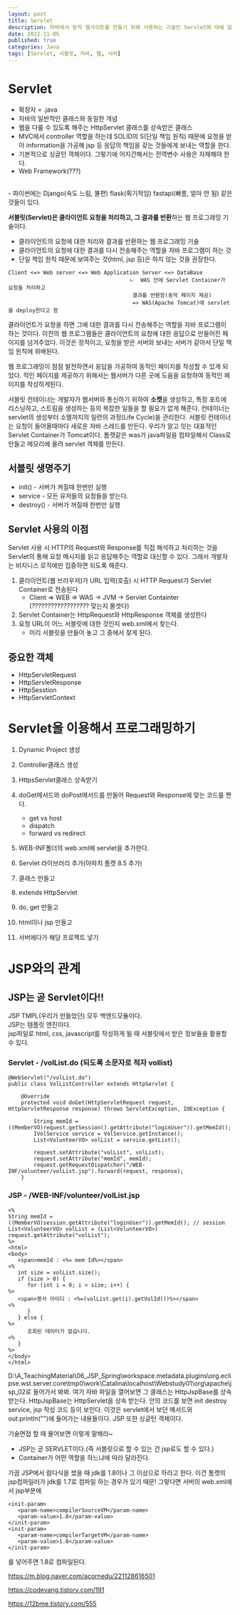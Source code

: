 ```yaml
---
layout: post
title: Servlet
description: 자바에서 동적 웹사이트를 만들기 위해 사용하는 기술인 Servlet에 대해 알아보자
date: 2022-11-05
published: true
categories: Java
tags: [Servlet, 서블릿, 자바, 웹, 서버]
---
```

# Servlet
- 확장자 = .java
- 자바의 일반적인 클래스와 동일한 개념
- 웹을 다룰 수 있도록 해주는 HttpServlet 클래스를 상속받은 클래스   
- MVC에서 controller 역할을 하는데 SOLID의 S(단일 책임 원칙) 때문에 요청을 받아 information을 가공해 jsp 등 응답의 책임을 갖는 것들에게 보내는 역할을 한다.
- 기본적으로 싱글턴 객체이다. 그렇기에 어지간해서는 전역변수 사용은 자제해야 한다.
- Web Framework(???)

<br>
- 파이썬에는 Django(속도 느림, 불편) flask(획기적임) fastapi(빠름, 얼마 안 됨) 같은 것들이 있다.

**서블릿(Servlet)은 클라이언트 요청을 처리하고, 그 결과를 반환**하는 웹 프로그래밍 기술이다.
- 클라이언트의 요청에 대한 처리와 결과를 반환하는 웹 프로그래밍 기술
- 클라이언트의 요청에 대한 결과를 다시 전송해주는 역할을 자바 프로그램이 하는 것
- 단일 책임 원칙 때문에 보여주는 것(html, jsp 등)은 하지 않는 것을 권장한다.
```
Client <=> Web server <=> Web Application Server <=> DataBase
                                      ㄴ  WAS 안에 Servlet Container가 요청을 처리하고
                                       결과를 반환함(동적 페이지 제공)
                                       => WAS(Apache Tomcat)에 servlet을 deploy한다고 함
 ```

클라이언트가 요청을 하면 그에 대한 결과를 다시 전송해주는 역할을 자바 프로그램이 하는 것이다. 이전의 웹 프로그램들은 클라이언트의 요청에 대한 응답으로 만들어진 페이지를 넘겨주었다. 이것은 정적이고, 요청을 받은 서버와 보내는 서버가 같아서 단일 책임 원칙에 위배된다. 
  
웹 프로그래밍이 점점 발전하면서 응답을 가공하여 동적인 페이지를 작성할 수 있게 되었다. 
적인 페이지를 제공하기 위해서는 웹서버가 다른 곳에 도움을 요청하여 동적인 페이지를 작성하게된다.

서블릿 컨테이너는 개발자가 웹서버와 통신하기 위하여 **소켓**을 생성하고, 특정 포트에 리스닝하고, 스트림을 생성하는 등의 복잡한 일들을 할 필요가 없게 해준다. 컨테이너는 servlet의 생성부터 소멸까지의 일련의 과정(Life Cycle)을 관리한다. 서블릿 컨테이너는 요청이 들어올때마다 새로운 자바 스레드를 만든다. 우리가 알고 잇는 대표적인 Servlet Container가 Tomcat이다. 톰캣같은 was가 java파일을 컴파일해서 Class로 만들고 메모리에 올려 servlet 객체를 만든다.

## 서블릿 생명주기
- init() - 서버가 켜질때 한번만 실행
- service - 모든 유저들의 요청들을 받는다.
- destroy() - 서버가 꺼질때 한번만 실행
  
## Servlet 사용의 이점
Servlet 사용 시 HTTP의 Request와 Response를 직접 해석하고 처리하는 것을 
Servlet의 통해 요청 메시지를 읽고 응답해주는 역할로 대신할 수 있다.
그래서 개발자는 비지니스 로직에만 집중하면 되도록 해준다.

1. 클라이언트(웹 브라우저)가 URL 입력(호출) 시 HTTP Request가 Servlet Container로 전송된다
   - Client => WEB => WAS -> JVM -> Servlet Containter (?????????????????? 맞는지 몰겟다)
2. Servlet Container는 HttpRequest와 HttpResponse 객체를 생성한다
3. 요청 URL이 어느 서블릿에 대한 것인지 web.xml에서 찾는다.
   - 미리 서블릿을 만들어 놓고 그 중에서 찾게 된다.

## 중요한 객체
- HttpServletRequest
- HttpServletResponse
- HttpSesstion
- HttpServletContext

# Servlet을 이용해서 프로그래밍하기
1. Dynamic Project 생성
2. Controller클래스 생성
3. HttpsServlet클래스 상속받기
4. doGet메서드와 doPost메서드를 만들어 Request와 Response에 맞는 코드를 짠다.
   - get vs host
   - dispatch
   - forward vs redirect
5. WEB-INF폴더의 web.xml에 servlet을 추가한다.

0. Servlet 라이브러리 추가(아파치 톰캣 8.5 추가)
1. 클래스 만들고
2. extends HttpServlet
3. do, get 만들고
4. html이나 jsp 만들고
5. 서버에다가 해당 프로젝트 넣기

# JSP와의 관계
## JSP는 곧 Servlet이다!!
JSP TMPL(우리가 만들었던) 모두 백엔드모듈이다.  
JSP는 템플릿 엔진이다.  
jsp파일로 html, css, javascript를 작성하게 될 때 서블릿에서 받은 정보들을 활용할 수 있다.
### Servlet - /volList.do (되도록 소문자로 적자 vollist)
```
@WebServlet("/volList.do")
public class VolListController extends HttpServlet {

	@Override
	protected void doGet(HttpServletRequest request, HttpServletResponse response) throws ServletException, IOException {
		
		String memId = ((MemberVO)request.getSession().getAttribute("loginUser")).getMemId();
		IVolService service = VolService.getInstance();
		List<VolunteerVO> volList = service.getList();
		
		request.setAttribute("volList", volList);
		request.setAttribute("memId", memId);
		request.getRequestDispatcher("/WEB-INF/volunteer/volList.jsp").forward(request, response);
	}
```
### JSP - /WEB-INF/volunteer/volList.jsp
```
<%
String memId = ((MemberVO)session.getAttribute("loginUser")).getMemId(); // session 
List<VolunteerVO> volList = (List<VolunteerVO>) request.getAttribute("volList");
%>
<html>
<body>
   <span>memId : <%= mem Id%></span>
<%
   int size = volList.size();
   if (size > 0) {
      for (int i = 0; i < size; i++) {
%>
   <span>봉사 아이디 : <%=(volList.get(i).getVolId())%></span>
<%
      }
   } else {
%>
      조회된 데이터가 없습니다.
<%
   }
%>
</body>
</html>
```
D:\A_TeachingMaterial\06_JSP_Spring\workspace\.metadata\.plugins\org.eclipse.wst.server.core\tmp0\work\Catalina\localhost\Webstudy01\org\apache\jsp\_02로 들어가서 봐봐. 여기 자바 파일을 열어보면 그 클래스는 HttpJspBase를 상속받는다. HttpJspBase는 HttpServlet을 상속 받는다. 안의 코드를 보면 init destroy service, jsp 작성 코드 등이 보인다. 이것은 servlet에서 보던 메서드와 out.println("")에 들어가는 내용들이다. JSP 또한 싱글턴 객체이다.

기술면접 할 때 물어보면 이렇게 말해라~

- JSP는 곧 SERVLET이다.(즉 서블릿으로 할 수 있는 건 jsp로도 할 수 있다.)
- Container가 어떤 역할을 하느냐에 따라 달라진다.

가끔 JSP에서 람다식을 썼을 때 jdk를 1.8이나 그 이상으로 하라고 한다. 이건 톰캣의 jsp컴파일러가 jdk를 1.7로 컴파일 하는 경우가 있기 때문! 그렇다면 서버의 web.xml에서 jsp부분에
```
<init-param>
   <param-name>compilerSourceVM</param-name>
   <param-value>1.8</param-value>
</init-param>
<init-param>
   <param-name>compilerTargetVM</param-name>
   <param-value>1.8</param-value>
</init-param>
```
를 넣어주면 1.8로 컴파일된다.

https://m.blog.naver.com/acornedu/221128616501

https://codevang.tistory.com/191

https://12bme.tistory.com/555
